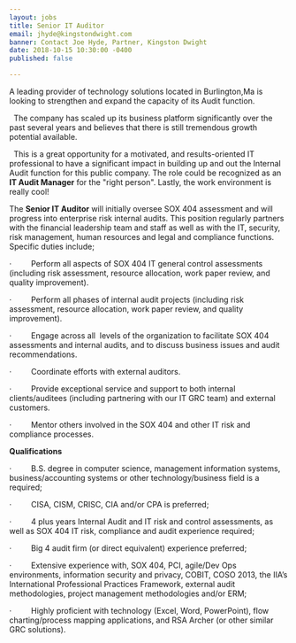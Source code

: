 ```yaml
---
layout: jobs
title: Senior IT Auditor
email: jhyde@kingstondwight.com
banner: Contact Joe Hyde, Partner, Kingston Dwight
date: 2018-10-15 10:30:00 -0400
published: false

---
```

A leading provider of technology solutions located in Burlington,Ma is looking to strengthen and expand the capacity of its Audit function.  

  The company has scaled up its business platform significantly over the past several years and believes that there is still tremendous growth potential available.  

  This is a great opportunity for a motivated, and results-oriented IT professional to have a significant impact in building up and out the Internal Audit function for this public company. The role could be recognized as an **IT Audit Manager** for the "right person". Lastly, the work environment is really cool!

The **Senior IT Auditor** will initially oversee SOX 404 assessment and will progress into enterprise risk internal audits. This position regularly partners with the financial leadership team and staff as well as with the IT, security, risk management, human resources and legal and compliance functions. Specific duties include; 

·         Perform all aspects of SOX 404 IT general control assessments (including risk assessment, resource allocation, work paper review, and quality improvement). 

·         Perform all phases of internal audit projects (including risk assessment, resource allocation, work paper review, and quality improvement). 

·         Engage across all  levels of the organization to facilitate SOX 404 assessments and internal audits, and to discuss business issues and audit recommendations. 

·         Coordinate efforts with external auditors. 

·         Provide exceptional service and support to both internal clients/auditees (including partnering with our IT GRC team) and external customers. 

·         Mentor others involved in the SOX 404 and other IT risk and compliance processes. 

**Qualifications** 

·         B.S. degree in computer science, management information systems, business/accounting systems or other technology/business field is a required; 

·         CISA, CISM, CRISC, CIA and/or CPA is preferred; 

·         4 plus years Internal Audit and IT risk and control assessments, as well as SOX 404 IT risk, compliance and audit experience required; 

·         Big 4 audit firm (or direct equivalent) experience preferred; 

·         Extensive experience with, SOX 404, PCI, agile/Dev Ops environments, information security and privacy, COBIT, COSO 2013, the IIA’s International Professional Practices Framework, external audit methodologies, project management methodologies and/or ERM; 

·         Highly proficient with technology (Excel, Word, PowerPoint), flow charting/process mapping applications, and RSA Archer (or other similar GRC solutions).